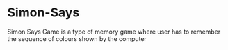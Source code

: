 # Simon-Says
 Simon Says Game is a type of memory game where user has to remember the sequence of colours shown by the computer
